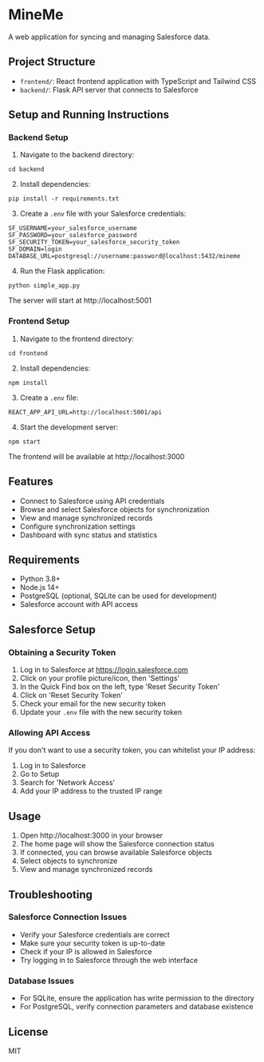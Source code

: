 # MineMe

A web application for syncing and managing Salesforce data.

## Project Structure

- `frontend/`: React frontend application with TypeScript and Tailwind CSS
- `backend/`: Flask API server that connects to Salesforce

## Setup and Running Instructions

### Backend Setup

1. Navigate to the backend directory:
```
cd backend
```

2. Install dependencies:
```
pip install -r requirements.txt
```

3. Create a `.env` file with your Salesforce credentials:
```
SF_USERNAME=your_salesforce_username
SF_PASSWORD=your_salesforce_password
SF_SECURITY_TOKEN=your_salesforce_security_token
SF_DOMAIN=login
DATABASE_URL=postgresql://username:password@localhost:5432/mineme
```

4. Run the Flask application:
```
python simple_app.py
```

The server will start at http://localhost:5001

### Frontend Setup

1. Navigate to the frontend directory:
```
cd frontend
```

2. Install dependencies:
```
npm install
```

3. Create a `.env` file:
```
REACT_APP_API_URL=http://localhost:5001/api
```

4. Start the development server:
```
npm start
```

The frontend will be available at http://localhost:3000

## Features

- Connect to Salesforce using API credentials
- Browse and select Salesforce objects for synchronization
- View and manage synchronized records
- Configure synchronization settings
- Dashboard with sync status and statistics

## Requirements

- Python 3.8+
- Node.js 14+
- PostgreSQL (optional, SQLite can be used for development)
- Salesforce account with API access

## Salesforce Setup

### Obtaining a Security Token

1. Log in to Salesforce at https://login.salesforce.com
2. Click on your profile picture/icon, then 'Settings'
3. In the Quick Find box on the left, type 'Reset Security Token'
4. Click on 'Reset Security Token'
5. Check your email for the new security token
6. Update your `.env` file with the new security token

### Allowing API Access

If you don't want to use a security token, you can whitelist your IP address:

1. Log in to Salesforce
2. Go to Setup
3. Search for 'Network Access'
4. Add your IP address to the trusted IP range

## Usage

1. Open http://localhost:3000 in your browser
2. The home page will show the Salesforce connection status
3. If connected, you can browse available Salesforce objects
4. Select objects to synchronize
5. View and manage synchronized records

## Troubleshooting

### Salesforce Connection Issues

- Verify your Salesforce credentials are correct
- Make sure your security token is up-to-date
- Check if your IP is allowed in Salesforce
- Try logging in to Salesforce through the web interface

### Database Issues

- For SQLite, ensure the application has write permission to the directory
- For PostgreSQL, verify connection parameters and database existence

## License

MIT 